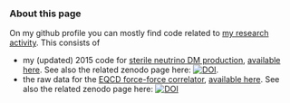 ### About this page

On my github profile you can mostly find code related to [my research activity](http://jghiglie.web.cern.ch/research/). 
This consists of 
* my (updated) 2015 code for [sterile neutrino DM production](https://doi.org/10.1007/JHEP11(2015)171), [available here](https://github.com/sbriglie/resonance-dm). See also the related zenodo page here: [![DOI](https://zenodo.org/badge/275853039.svg)](https://zenodo.org/badge/latestdoi/275853039).
* the raw data for the [EQCD force-force correlator](https://arxiv.org/abs/2112.01407), [available here](https://github.com/pschicho/ff-eqcd). See also the related zenodo page here: [![DOI](https://zenodo.org/badge/450130388.svg)](https://zenodo.org/badge/latestdoi/450130388)
